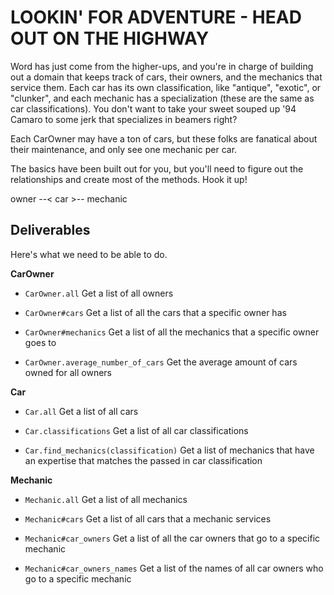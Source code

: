 # LOOKIN' FOR ADVENTURE - HEAD OUT ON THE HIGHWAY

Word has just come from the higher-ups, and you're in charge of building out a domain that keeps track of cars, their owners, and the mechanics that service them.  Each car has its own classification, like "antique", "exotic", or "clunker", and each mechanic has a specialization (these are the same as car classifications).  You don't want to take your sweet souped up '94 Camaro to some jerk that specializes in beamers right?

Each CarOwner may have a ton of cars, but these folks are fanatical about their maintenance, and only see one mechanic per car.

The basics have been built out for you, but you'll need to figure out the relationships and create most of the methods.  Hook it up!

owner --< car >-- mechanic
## Deliverables

Here's what we need to be able to do.

**CarOwner**

  - `CarOwner.all` Get a list of all owners

  - `CarOwner#cars` Get a list of all the cars that a specific owner has

  - `CarOwner#mechanics` Get a list of all the mechanics that a specific owner goes to

  - `CarOwner.average_number_of_cars` Get the average amount of cars owned for all owners

**Car**

  - `Car.all` Get a list of all cars

  - `Car.classifications` Get a list of all car classifications

  - `Car.find_mechanics(classification)` Get a list of mechanics that have an expertise that matches the passed in car classification

**Mechanic**

  - `Mechanic.all` Get a list of all mechanics

  - `Mechanic#cars` Get a list of all cars that a mechanic services

  - `Mechanic#car_owners` Get a list of all the car owners that go to a specific mechanic

  - `Mechanic#car_owners_names` Get a list of the names of all car owners who go to a specific mechanic
